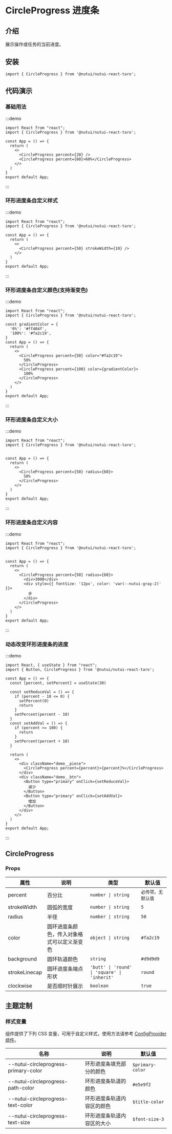 # CircleProgress 进度条

## 介绍

展示操作或任务的当前进度。

## 安装

```tsx
import { CircleProgress } from '@nutui/nutui-react-taro';
```

## 代码演示
### 基础用法

:::demo
```tsx
import React from "react";
import { CircleProgress } from '@nutui/nutui-react-taro';

const App = () => {
  return (
    <>
      <CircleProgress percent={20} />
      <CircleProgress percent={60}>60%</CircleProgress>
    </>
  )
}
export default App;
```
:::

### 环形进度条自定义样式

:::demo
```tsx
import React from "react";
import { CircleProgress } from '@nutui/nutui-react-taro';

const App = () => {
  return (
    <>
      <CircleProgress percent={50} strokeWidth={10} />
    </>
  )
}
export default App;
```
:::

### 环形进度条自定义颜色(支持渐变色)
:::demo
```tsx
import React from "react";
import { CircleProgress } from '@nutui/nutui-react-taro';

const gradientColor = {
  '0%': '#ff404f',
  '100%': '#fa2c19',
}
const App = () => {
  return (
    <>
      <CircleProgress percent={50} color="#fa2c19">
        50%
      </CircleProgress>
      <CircleProgress percent={100} color={gradientColor}>
        100%
      </CircleProgress>
    </>
  )
}
export default App;
```
:::

### 环形进度条自定义大小
:::demo
```tsx
import React from "react";
import { CircleProgress } from '@nutui/nutui-react-taro';


const App = () => {
  return (
    <>
      <CircleProgress percent={50} radius={60}>
        50%
      </CircleProgress>
    </>
  )
}
export default App;
```
:::

### 环形进度条自定义内容
:::demo
```tsx
import React from "react";
import { CircleProgress } from '@nutui/nutui-react-taro';


const App = () => {
  return (
    <>
      <CircleProgress percent={50} radius={60}>
        <div>3000</div>
        <div style={{ fontSize: '12px', color: 'var(--nutui-gray-2)' }}>
          步
        </div>
      </CircleProgress>
    </>
  )
}
export default App;
```
:::

### 动态改变环形进度条的进度
:::demo
```tsx
import React, { useState } from "react";
import { Button, CircleProgress } from '@nutui/nutui-react-taro';

const App = () => {
  const [percent, setPercent] = useState(30)
  
  const setReduceVal = () => {
    if (percent - 10 <= 0) {
      setPercent(0)
      return
    }
    setPercent(percent - 10)
  }
  const setAddVal = () => {
    if (percent >= 100) {
      return
    }
    setPercent(percent + 10)
  }

  return (
    <>
      <div className="demo__piece">
        <CircleProgress percent={percent}>{percent}%</CircleProgress>
      </div>
      <div className="demo__btn">
        <Button type="primary" onClick={setReduceVal}>
          减少
        </Button>
        <Button type="primary" onClick={setAddVal}>
          增加
        </Button>
      </div>
    </>
  )
}
export default App;
```
:::

## CircleProgress
### Props

| 属性 | 说明 | 类型 | 默认值
|----- | ----- | ----- | -----
| percent | 百分比 | `number \| string` | `必传项，无默认值`
| strokeWidth | 圆弧的宽度 | `number \| string` | `5`
| radius | 半径 |  `number \| string` | `50`
| color | 圆环进度条颜色，传入对象格式可以定义渐变色 | `object \| string` | `#fa2c19`
| background | 圆环轨道颜色| `string` | `#d9d9d9`
| strokeLinecap | 圆环进度条端点形状 | `'butt' \| 'round' \| 'square' \| 'inherit'` | `round`
| clockwise | 是否顺时针展示| `boolean` | `true`

## 主题定制

### 样式变量

组件提供了下列 CSS 变量，可用于自定义样式，使用方法请参考 [ConfigProvider 组件](#/zh-CN/component/configprovider)。

| 名称 | 说明 | 默认值 |
| --- | --- | --- |
| --nutui-circleprogress-primary-color | 环形进度条填充部分的颜色 | `$primary-color` |
| --nutui-circleprogress-path-color | 环形进度条轨道的颜色 | `#e5e9f2` |
| --nutui-circleprogress-text-color | 环形进度条轨道内容区的颜色 | `$title-color` |
| --nutui-circleprogress-text-size | 环形进度条轨道内容区的大小 | `$font-size-3` |
